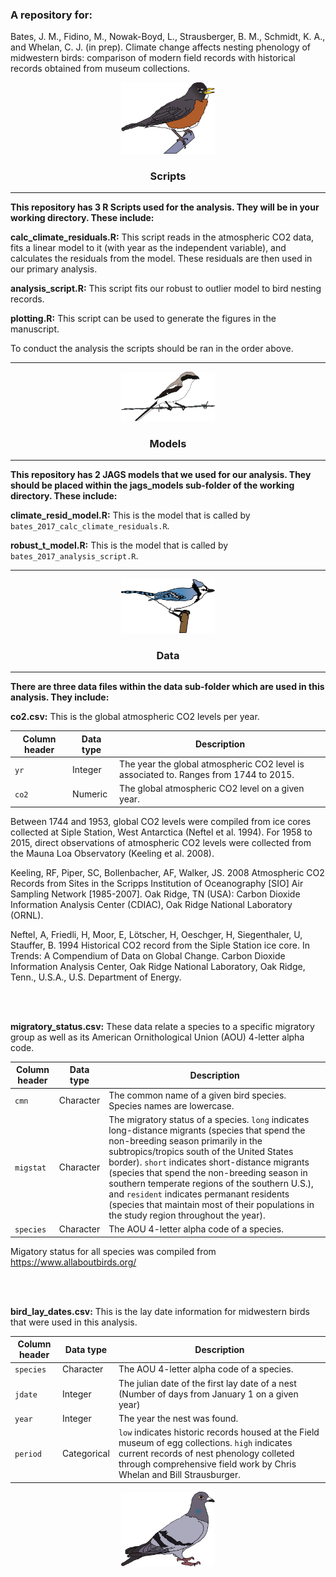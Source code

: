 
### A repository for:

Bates, J. M., Fidino, M., Nowak-Boyd, L., Strausberger, B. M., Schmidt, K. A., and Whelan, C. J. (in prep). Climate change affects nesting phenology of midwestern birds: comparison of modern field records with historical records obtained from museum collections.

<div align="center"><img width="150" height="auto" src="./images/american_robin.png" alt="A drawing of a robin that Mason made." /></div>

<div align="center"> <h3>Scripts</h3> </div>

---

**This repository has 3 R Scripts used for the analysis. They will be in your working directory. These include:**

**calc_climate_residuals.R:** This script reads in the atmospheric CO2 data, fits a linear model to it (with year as the independent variable), and calculates the residuals from the model.
These residuals are then used in our primary analysis.

**analysis_script.R:** This script fits our robust to outlier model to bird nesting records.

**plotting.R:** This script can be used to generate the figures in the manuscript.

To conduct the analysis the scripts should be ran in the order above.

---

<div align="center"><img width="150" height="auto" src="./images/shrike.png" alt="A drawing of a shrike that Mason made." /></div>

<div align="center"> <h3>Models</h3> </div>

---

**This repository has 2 JAGS models that we used for our analysis. They should be placed within the jags_models sub-folder of the working directory. These include:**

**climate_resid_model.R:** This is the model that is called by `bates_2017_calc_climate_residuals.R`. 

**robust_t_model.R:** This is the model that is called by `bates_2017_analysis_script.R`. 

---

<div align="center"><img width="150" height="auto" src="./images/blue_jay.png" alt="A drawing of a blue jay that Mason made." /></div>

<div align="center"> <h3>Data</h3> </div>

---

**There are three data files within the data sub-folder which are used in this analysis. They include:**

**co2.csv:** This is the global atmospheric CO2 levels per year. 

| Column header | Data type | Description |
|---|---|---|
| `yr`| Integer | The year the global atmospheric CO2 level is associated to. Ranges from 1744 to 2015. |
| `co2` | Numeric | The global atmospheric CO2 level on a given year. |

Between 1744 and 1953, global CO2 levels were compiled from ice cores collected at Siple Station, West Antarctica (Neftel et al. 1994). 
For 1958 to 2015, direct observations of atmospheric CO2 levels were collected from the Mauna Loa Observatory (Keeling et al. 2008).

Keeling, RF, Piper, SC, Bollenbacher, AF, Walker, JS. 2008 Atmospheric CO2 Records from Sites in the Scripps Institution of Oceanography [SIO] Air Sampling Network [1985-2007]. Oak Ridge, TN (USA): Carbon Dioxide Information Analysis Center (CDIAC), Oak Ridge National Laboratory (ORNL).

Neftel, A, Friedli, H, Moor, E, Lötscher, H, Oeschger, H, Siegenthaler, U, Stauffer, B. 1994
Historical CO2 record from the Siple Station ice core. In Trends: A Compendium of Data on Global Change. Carbon Dioxide Information Analysis Center, Oak Ridge National Laboratory, Oak Ridge, Tenn., U.S.A., U.S. Department of Energy.


<br>
<br>

**migratory_status.csv:** These data relate a species to a specific migratory group as well as its American Ornithological Union (AOU) 4-letter alpha code.

| Column header | Data type | Description |
|---|---|---|
| `cmn` | Character | The common name of a given bird species. Species names are lowercase. |
| `migstat` | Character | The migratory status of a species. `long` indicates long-distance migrants (species that spend the non-breeding season primarily in the subtropics/tropics south of the United States border). `short` indicates short-distance migrants (species that spend the non-breeding season in southern temperate regions of the southern U.S.), and `resident` indicates permanant residents (species that maintain most of their populations in the study region throughout the year). |
 |`species`| Character | The AOU 4-letter alpha code of a species. |
 
 Migatory status for all species was compiled from https://www.allaboutbirds.org/
 
<br>
<br>
 
 **bird_lay_dates.csv:** This is the lay date information for midwestern birds that were used in this analysis.
 
 | Column header | Data type | Description |
|---|---|---|
|`species`| Character | The AOU 4-letter alpha code of a species. |
|`jdate`| Integer | The julian date of the first lay date of a nest (Number of days from January 1 on a given year) |
|`year` | Integer | The year the nest was found. |
| `period` | Categorical | `low` indicates historic records housed at the Field museum of egg collections. `high` indicates current records of nest phenology colleted through comprehensive field work by Chris Whelan and Bill Strausburger.|
 


<div align="center"><img width="150" height="auto" src="./images/rock_dove.png" alt="A drawing of a pigeon that Mason made." /></div>
